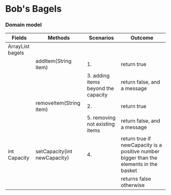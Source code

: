 # Bob's Bagels

### Domain model

| Fields                   | Methods                      | Scenarios                           | Outcome                                                                                |
|--------------------------|------------------------------|-------------------------------------|----------------------------------------------------------------------------------------|
| ArrayList<string> bagels |                              |                                     |                                                                                        |
|                          | addItem(String item)         | 1.                                  | return true                                                                            |
|                          |                              | 3. adding items beyond the capacity | return false, and a message                                                            |
|                          | removeItem(String item)      | 2.                                  | return true                                                                            |
|                          |                              | 5. removing not existing items      | return false, and a message                                                            |
| int Capacity             | setCapacity(int newCapacity) | 4.                                  | return true if newCapacity is a positive number bigger than the elements in the basket |
|                          |                              |                                     | returns false otherwise                                                                |



